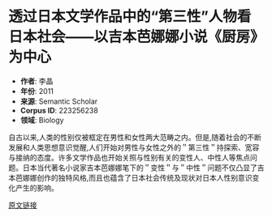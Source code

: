 # 透过日本文学作品中的“第三性”人物看日本社会——以吉本芭娜娜小说《厨房》为中心

- **作者**: 李晶
- **年份**: 2011
- **来源**: Semantic Scholar
- **Corpus ID**: 223256238
- **领域**: Biology

自古以来,人类的性别仅被框定在男性和女性两大范畴之内。但是,随着社会的不断发展和人类思想意识觉醒,人们开始对男性与女性之外的＂第三性＂持探索、宽容与接纳的态度。许多文学作品也开始关照与性别有关的变性人、中性人等焦点问题。日本当代著名小说家吉本芭娜娜笔下的＂变性＂与＂中性＂问题不仅凸显了吉本芭娜娜创作的独特风格,而且也蕴含了日本社会传统及现状对日本人性别意识变化产生的影响。 

[原文链接](https://api.semanticscholar.org/CorpusID:223256238)